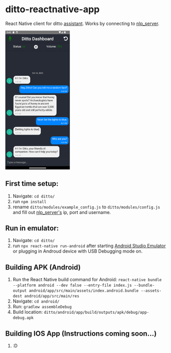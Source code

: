 # ditto-reactnative-app
React Native client for ditto [assistant](http://github.com/ditto-assistant/assistant). Works by connecting to [nlp_server](http://github.com/ditto-assistant/nlp_server).

<img src="Screenshot.png" width="40%">

## First time setup:
1. Navigate: `cd ditto/`
2. run `npm install`
3. rename `ditto/modules/example_config.js` to `ditto/modules/config.js` and fill out [nlp_server's](http://github.com/omarzanji/nlp_server) ip, port and username.


## Run in emulator:
1. Navigate: `cd ditto/`
2. run `npx react-native run-android` after starting [Android Studio Emulator](https://developer.android.com/studio) or plugging in Androud device with USB Debugging mode on.

## Building APK (Android)
1. Run the React Native build command for Android:
    `react-native bundle --platform android --dev false --entry-file index.js --bundle-output android/app/src/main/assets/index.android.bundle --assets-dest android/app/src/main/res`
2. Navigate: `cd android/`
3. Run: `gradlew assembleDebug`
4. Build location: `ditto/android/app/build/outputs/apk/debug/app-debug.apk`

## Building IOS App (Instructions coming soon...)
1. :D
